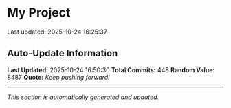 # My Project


Last updated: 2025-10-24 16:25:37







































































































































































































































































































































































































































































































































































































































































































































































































































































## Auto-Update Information

**Last Updated:** 2025-10-24 16:50:30
**Total Commits:** 448
**Random Value:** 8487
**Quote:** _Keep pushing forward!_

---
_This section is automatically generated and updated._